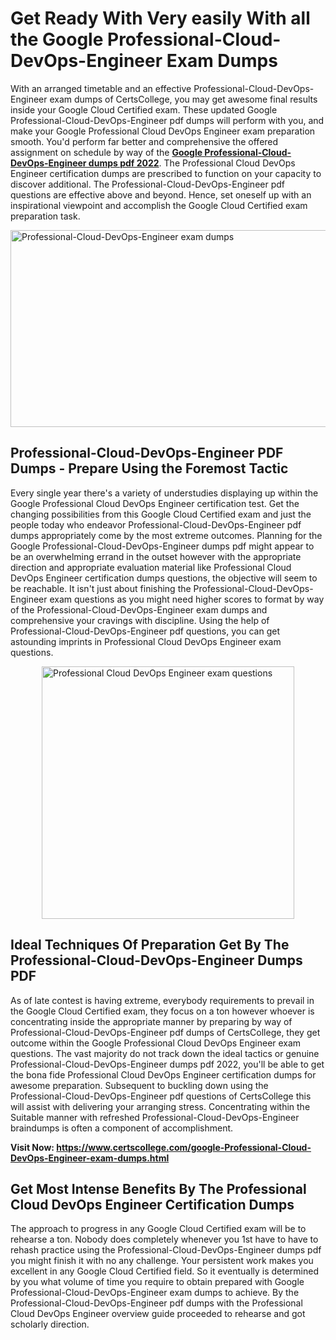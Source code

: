 <h1><strong>Get Ready With Very easily With all the Google Professional-Cloud-DevOps-Engineer Exam Dumps&nbsp;</strong></h1>
<p><span style="font-weight: 400;">With an arranged timetable and an effective  Professional-Cloud-DevOps-Engineer exam dumps of CertsCollege, you may get awesome final results inside your Google Cloud Certified exam. These updated Google Professional-Cloud-DevOps-Engineer pdf dumps will perform with you, and make your Google Professional Cloud DevOps Engineer exam preparation smooth. You'd perform far better and comprehensive the offered assignment on schedule by way of the <strong><a href="https://www.certscollege.com/google-Professional-Cloud-DevOps-Engineer-exam-dumps.html">Google Professional-Cloud-DevOps-Engineer dumps pdf 2022</a></strong>. The Professional Cloud DevOps Engineer certification dumps are prescribed to function on your capacity to discover additional. The  Professional-Cloud-DevOps-Engineer pdf questions are effective above and beyond. Hence, set oneself up with an inspirational viewpoint and accomplish the Google Cloud Certified exam preparation task.&nbsp;</span></p>
<p><span style="font-weight: 400;"><img style="display: block; margin-left: auto; margin-right: auto;" src="https://i.ibb.co/CPDK3ps/Yellow-and-Blue-Initiative-Blog-Banner.png" alt="Professional-Cloud-DevOps-Engineer exam dumps" width="559" height="315" /></span></p>
<h2><strong>Professional-Cloud-DevOps-Engineer PDF Dumps - Prepare Using the Foremost Tactic</strong></h2>
<p><span style="font-weight: 400;">Every single year there's a variety of understudies displaying up within the Google Professional Cloud DevOps Engineer certification test. Get the changing possibilities from this Google Cloud Certified exam and just the people today who endeavor Professional-Cloud-DevOps-Engineer pdf dumps appropriately come by the most extreme outcomes. Planning for the Google Professional-Cloud-DevOps-Engineer dumps pdf might appear to be an overwhelming errand in the outset however with the appropriate direction and appropriate evaluation material like Professional Cloud DevOps Engineer certification dumps questions, the objective will seem to be reachable. It isn't just about finishing the Professional-Cloud-DevOps-Engineer exam questions as you might need higher scores to format by way of the Professional-Cloud-DevOps-Engineer exam dumps and comprehensive your cravings with discipline. Using the help of Professional-Cloud-DevOps-Engineer pdf questions, you can get astounding imprints in Professional Cloud DevOps Engineer exam questions.</span></p>
<p><span style="font-weight: 400;"><a href="https://tinyurl.com/yxmqa4ce"><img style="display: block; margin-left: auto; margin-right: auto;" src="https://i.ibb.co/9tMrhdY/Teacher-Appreciation-Invitation.png" alt="Professional Cloud DevOps Engineer exam questions " width="404" height="404" /></a></span></p>
<h2><strong>Ideal Techniques Of Preparation Get By The Professional-Cloud-DevOps-Engineer Dumps PDF</strong></h2>
<p><span style="font-weight: 400;">As of late contest is having extreme, everybody requirements to prevail in the Google Cloud Certified exam, they focus on a ton however whoever is concentrating inside the appropriate manner by preparing by way of Professional-Cloud-DevOps-Engineer pdf dumps of CertsCollege, they get outcome within the Google Professional Cloud DevOps Engineer exam questions. The vast majority do not track down the ideal tactics or genuine Professional-Cloud-DevOps-Engineer dumps pdf 2022, you'll be able to get the bona fide Professional Cloud DevOps Engineer certification dumps for awesome preparation. Subsequent to buckling down using the  Professional-Cloud-DevOps-Engineer pdf questions of CertsCollege this will assist with delivering your arranging stress. Concentrating within the Suitable manner with refreshed Professional-Cloud-DevOps-Engineer braindumps is often a component of accomplishment.</span></p>
<p><span style="font-weight: 400;"><strong>Visit Now: <a href="https://www.certscollege.com/google-Professional-Cloud-DevOps-Engineer-exam-dumps.html">https://www.certscollege.com/google-Professional-Cloud-DevOps-Engineer-exam-dumps.html</a></strong></span></p>
<h2><strong>Get Most Intense Benefits By The Professional Cloud DevOps Engineer Certification Dumps</strong></h2>
<p><span style="font-weight: 400;">The approach to progress in any Google Cloud Certified exam will be to rehearse a ton. Nobody does completely whenever you 1st have to have to rehash practice using the Professional-Cloud-DevOps-Engineer dumps pdf you might finish it with no any challenge. Your persistent work makes you excellent in any Google Cloud Certified field. So it eventually is determined by you what volume of time you require to obtain prepared with Google Professional-Cloud-DevOps-Engineer exam dumps to achieve. By the Professional-Cloud-DevOps-Engineer pdf dumps with the Professional Cloud DevOps Engineer overview guide proceeded to rehearse and got scholarly direction.</span></p>

